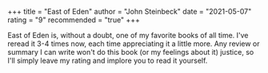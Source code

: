 +++
title = "East of Eden"
author = "John Steinbeck"
date = "2021-05-07"
rating = "9"
recommended = "true"
+++

East of Eden is, without a doubt, one of my favorite books of all time. I've reread it 3-4 times now, each time appreciating it a little more. Any review or summary I can write won't do this book (or my feelings about it) justice, so I'll simply leave my rating and implore you to read it yourself.

